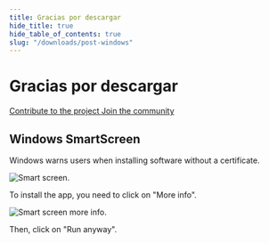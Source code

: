```yaml
---
title: Gracias por descargar
hide_title: true
hide_table_of_contents: true
slug: "/downloads/post-windows"
---
```


<div className="text-center margin-top--xl">

# Gracias por descargar

<div className="row margin-bottom--lg padding--sm flex-center">
<a className="button button--outline button--warning button--lg margin--sm" href="/contributing">
  Contribute to the project
</a>
<a className="button button--outline button--info button--lg margin--sm" href="https://linwood.dev/matrix">
  Join the community
</a>

</div>

## Windows SmartScreen


Windows warns users when installing software without a certificate.

![Smart screen](/img/smart-screen.png).

To install the app, you need to click on "More info".

![Smart screen more info](/img/smart-screen-more-info.png).

Then, click on "Run anyway".

</div>
